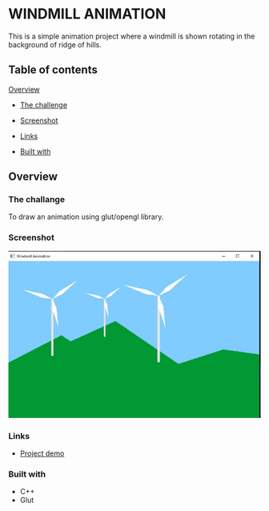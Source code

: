# WINDMILL ANIMATION

This is a simple animation project where a windmill is shown rotating in the background of ridge of hills.

## Table of contents

[Overview](#overview)

- [The challenge](#the-challenge)
- [Screenshot](#screenshot)

- [Links](#links)
- [Built with](#built)

## Overview

### The challange

To draw an animation using glut/opengl library.

### Screenshot

![](./screenshot/project-ss.jpg)

### Links

- [Project demo](https://youtu.be/Vez51t7xgds)

### Built with

- C++
- Glut
